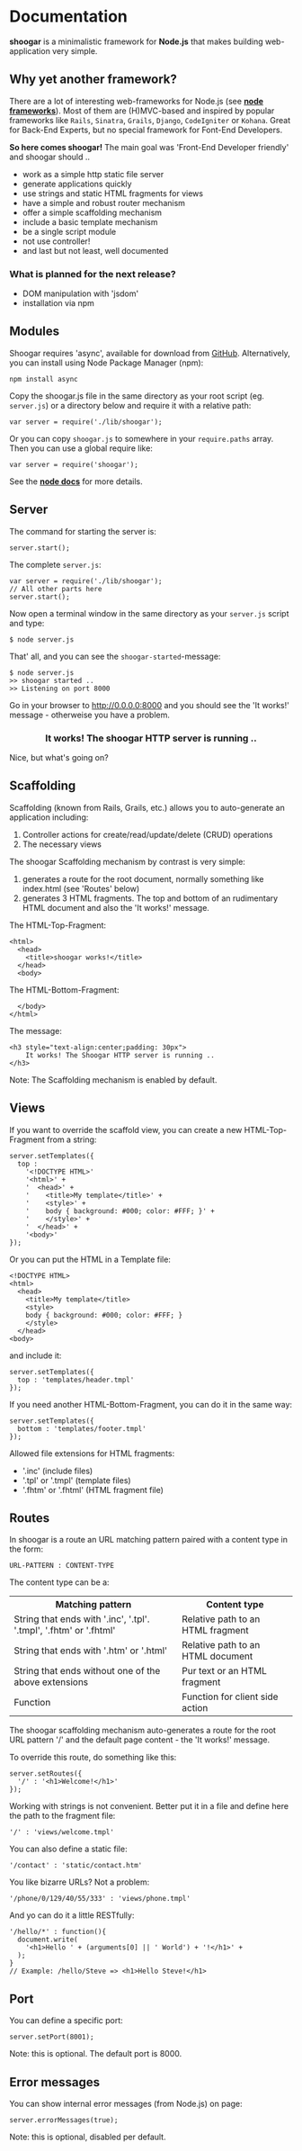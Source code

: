 # Documentation

**shoogar** is a minimalistic framework for **Node.js** that makes building web-application very simple.


## Why yet another framework?

There are a lot of interesting web-frameworks for Node.js (see **[node frameworks][]**). Most of them are (H)MVC-based and inspired by popular  frameworks like `Rails`, `Sinatra`, `Grails`, `Django`, `CodeIgniter` or `Kohana`. Great for Back-End Experts, but no special framework for Font-End Developers.

**So here comes shoogar!** The main goal was 'Front-End Developer friendly' and shoogar should ..

* work as a simple http static file server
* generate applications quickly
* use strings and static HTML fragments for views
* have a simple and robust router mechanism
* offer a simple scaffolding mechanism
* include a basic template mechanism
* be a single script module 
* not use controller!
* and last but not least, well documented


### What is planned for the next release?

* DOM manipulation with 'jsdom'
* installation via npm

## Modules

Shoogar requires 'async', available for download from <a href="http://github.com/caolan/async/downloads">GitHub</a>. Alternatively, you can install using Node Package Manager (npm):

	npm install async

Copy the shoogar.js file in the same directory as your root script (eg. `server.js`) or a directory below and require it with a relative path:

    var server = require('./lib/shoogar');
  
Or you can copy `shoogar.js` to somewhere in your `require.paths` array. Then you can use a global require like:

    var server = require('shoogar');
    
See the **[node docs][]** for more details.


## Server

The command for starting the server is: 

	server.start();
	
The complete `server.js`:

	var server = require('./lib/shoogar');
	// All other parts here
	server.start();
	
Now open a terminal window in the same directory as your `server.js` script and type:

	$ node server.js
	
That' all, and you can see the `shoogar-started`-message: 

	$ node server.js
	>> shoogar started .. 
	>> Listening on port 8000
	
Go in your browser to http://0.0.0.0:8000 and you should see the 'It works!' message - otherweise you have a problem.

<h3 style="text-align:center;">It works! The shoogar HTTP server is running ..</h3>

Nice, but what's going on?

## Scaffolding

Scaffolding (known from Rails, Grails, etc.) allows you to auto-generate an application including:

1. Controller actions for create/read/update/delete (CRUD) operations
2. The necessary views

The shoogar Scaffolding mechanism by contrast is very simple:

1. generates a route for the root document, normally something like index.html (see 'Routes' below)
2. generates 3 HTML fragments. The top and bottom of an rudimentary HTML document and also the 'It works!' message.

The HTML-Top-Fragment:

	<html>
	  <head>
	    <title>shoogar works!</title>
	  </head>
	  <body>

The HTML-Bottom-Fragment:

	  </body>
	</html>

The message:

	<h3 style="text-align:center;padding: 30px">
		It works! The Shoogar HTTP server is running .. 
	</h3>

Note: The Scaffolding mechanism is enabled by default. 



## Views
	
If you want to override the scaffold view, you can create a new HTML-Top-Fragment from a string:

	server.setTemplates({
	  top : 
		'<!DOCTYPE HTML>'
	    '<html>' + 
	    '  <head>' +
	    '    <title>My template</title>' +
	    '    <style>' +
	    '    body { background: #000; color: #FFF; }' +
	    '    </style>' +
	    '  </head>' +
	    '<body>'
	});	
	
Or you can put the HTML in a Template file:

	<!DOCTYPE HTML>
	<html> 
	  <head>
	    <title>My template</title>
	    <style>
	    body { background: #000; color: #FFF; }
	    </style>
	  </head>
	<body>

and include it:

	server.setTemplates({
	  top : 'templates/header.tmpl'
	});
	
If you need another HTML-Bottom-Fragment, you can do it in the same way:

	server.setTemplates({
	  bottom : 'templates/footer.tmpl'
	});

Allowed file extensions for HTML fragments:

* '.inc' (include files)
* '.tpl' or '.tmpl' (template files)
* '.fhtm' or '.fhtml' (HTML fragment file)

## Routes

In shoogar is a route an URL matching pattern paired with a content type in the form:

	URL-PATTERN : CONTENT-TYPE

The content type can be a:

<table>
    <tr>
        <th>Matching pattern</th>
        <th>Content type</th>
    </tr>
    <tr>
        <td>String that ends with '.inc', '.tpl'. '.tmpl', '.fhtm' or '.fhtml'</td>
        <td>Relative path to an HTML fragment</td>
    </tr>
    <tr>
        <td>String that ends with '.htm' or '.html'</td>
        <td>Relative path to an HTML document</td>
    </tr>
    <tr>
        <td>String that ends without one of the above extensions</td>
        <td>Pur text or an HTML fragment</td>
    </tr>
    <tr>
        <td>Function</td>
        <td>Function for client side action</td>
    </tr>
</table>


The shoogar scaffolding mechanism auto-generates a route for the root URL pattern '/' and the default page content - the 'It works!' message.

To override this route, do something like this:

	server.setRoutes({
	  '/' : '<h1>Welcome!</h1>'	
	});

Working with strings is not convenient. Better put it in a file and define here the path to the fragment file:

	'/' : 'views/welcome.tmpl'

You can also define a static file:

	'/contact' : 'static/contact.htm'

You like bizarre URLs? Not a problem:

	'/phone/0/129/40/55/333' : 'views/phone.tmpl'

And yo can do it a little RESTfully:

	'/hello/*' : function(){
	  document.write(
	    '<h1>Hello ' + (arguments[0] || ' World') + '!</h1>' +
	  );
	}
	// Example: /hello/Steve => <h1>Hello Steve!</h1>
	
	
## Port

You can define a specific port: 

	server.setPort(8001);

Note: this is optional. The default port is 8000.


## Error messages

You can show internal error messages (from Node.js) on page: 

	server.errorMessages(true);

Note: this is optional, disabled per default.


[node docs]: http://nodejs.org/api.html#_modules
[node frameworks]: https://github.com/ry/node/wiki/modules

